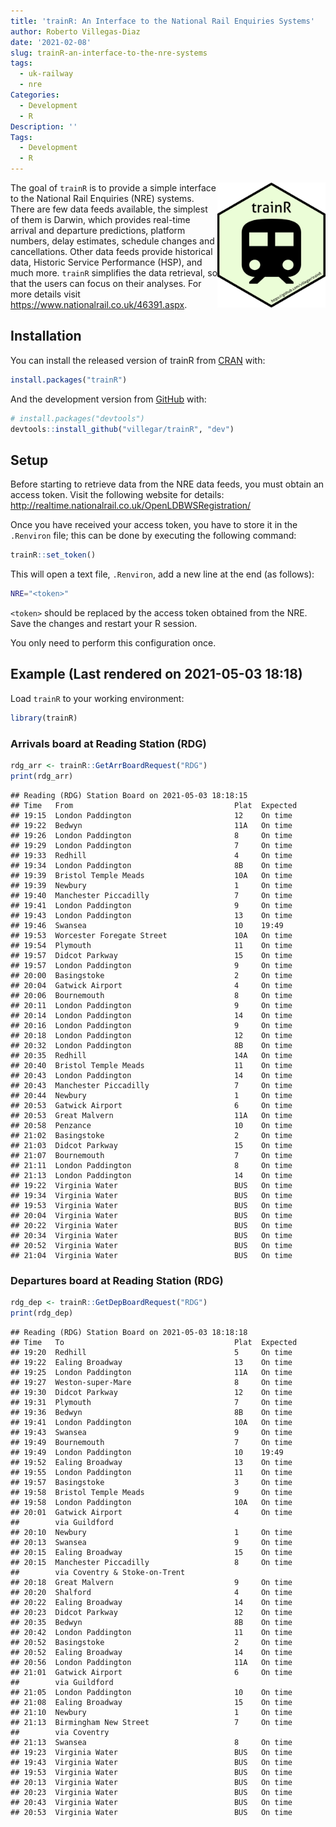 ```yaml
---
title: 'trainR: An Interface to the National Rail Enquiries Systems'
author: Roberto Villegas-Diaz
date: '2021-02-08'
slug: trainR-an-interface-to-the-nre-systems
tags:
  - uk-railway
  - nre
Categories:
  - Development
  - R
Description: ''
Tags:
  - Development
  - R
---
```


<img src="https://raw.githubusercontent.com/villegar/trainR/main/inst/images/logo.png" alt="logo" align="right" height=200px/>

The goal of `trainR` is to provide a simple interface to the 
National Rail Enquiries (NRE) systems. There are few data feeds 
available, the simplest of them is Darwin, which provides real-time 
arrival and departure predictions, platform numbers, delay estimates, 
schedule changes and cancellations. Other data feeds provide historical 
data, Historic Service Performance (HSP), and much more. `trainR` 
simplifies the data retrieval, so that the users can focus on their 
analyses. For more details visit 
https://www.nationalrail.co.uk/46391.aspx.

## Installation

You can install the released version of trainR from [CRAN](https://CRAN.R-project.org) with:

``` r
install.packages("trainR")
```

And the development version from [GitHub](https://github.com/) with:

``` r
# install.packages("devtools")
devtools::install_github("villegar/trainR", "dev")
```

## Setup
Before starting to retrieve data from the NRE data feeds, you must obtain an access token. 
Visit the following website for details: http://realtime.nationalrail.co.uk/OpenLDBWSRegistration/

Once you have received your access token, you have to store it in the `.Renviron` file; this can be 
done by executing the following command:


```r
trainR::set_token()
```

This will open a text file, `.Renviron`, add a new line at the end (as follows):

```bash
NRE="<token>"
```

`<token>` should be replaced by the access token obtained from the NRE. Save the changes and restart 
your R session.

You only need to perform this configuration once.

## Example (Last rendered on 2021-05-03 18:18)

Load `trainR` to your working environment:

```r
library(trainR)
```

### Arrivals board at Reading Station (RDG)


```r
rdg_arr <- trainR::GetArrBoardRequest("RDG")
print(rdg_arr)
```

```
## Reading (RDG) Station Board on 2021-05-03 18:18:15
## Time   From                                    Plat  Expected
## 19:15  London Paddington                       12    On time
## 19:22  Bedwyn                                  11A   On time
## 19:26  London Paddington                       8     On time
## 19:29  London Paddington                       7     On time
## 19:33  Redhill                                 4     On time
## 19:34  London Paddington                       8B    On time
## 19:39  Bristol Temple Meads                    10A   On time
## 19:39  Newbury                                 1     On time
## 19:40  Manchester Piccadilly                   7     On time
## 19:41  London Paddington                       9     On time
## 19:43  London Paddington                       13    On time
## 19:46  Swansea                                 10    19:49
## 19:53  Worcester Foregate Street               10A   On time
## 19:54  Plymouth                                11    On time
## 19:57  Didcot Parkway                          15    On time
## 19:57  London Paddington                       9     On time
## 20:00  Basingstoke                             2     On time
## 20:04  Gatwick Airport                         4     On time
## 20:06  Bournemouth                             8     On time
## 20:11  London Paddington                       9     On time
## 20:14  London Paddington                       14    On time
## 20:16  London Paddington                       9     On time
## 20:18  London Paddington                       12    On time
## 20:32  London Paddington                       8B    On time
## 20:35  Redhill                                 14A   On time
## 20:40  Bristol Temple Meads                    11    On time
## 20:43  London Paddington                       14    On time
## 20:43  Manchester Piccadilly                   7     On time
## 20:44  Newbury                                 1     On time
## 20:53  Gatwick Airport                         6     On time
## 20:53  Great Malvern                           11A   On time
## 20:58  Penzance                                10    On time
## 21:02  Basingstoke                             2     On time
## 21:03  Didcot Parkway                          15    On time
## 21:07  Bournemouth                             7     On time
## 21:11  London Paddington                       8     On time
## 21:13  London Paddington                       14    On time
## 19:22  Virginia Water                          BUS   On time
## 19:34  Virginia Water                          BUS   On time
## 19:53  Virginia Water                          BUS   On time
## 20:04  Virginia Water                          BUS   On time
## 20:22  Virginia Water                          BUS   On time
## 20:34  Virginia Water                          BUS   On time
## 20:52  Virginia Water                          BUS   On time
## 21:04  Virginia Water                          BUS   On time
```

### Departures board at Reading Station (RDG)


```r
rdg_dep <- trainR::GetDepBoardRequest("RDG")
print(rdg_dep)
```

```
## Reading (RDG) Station Board on 2021-05-03 18:18:18
## Time   To                                      Plat  Expected
## 19:20  Redhill                                 5     On time
## 19:22  Ealing Broadway                         13    On time
## 19:25  London Paddington                       11A   On time
## 19:27  Weston-super-Mare                       8     On time
## 19:30  Didcot Parkway                          12    On time
## 19:31  Plymouth                                7     On time
## 19:36  Bedwyn                                  8B    On time
## 19:41  London Paddington                       10A   On time
## 19:43  Swansea                                 9     On time
## 19:49  Bournemouth                             7     On time
## 19:49  London Paddington                       10    19:49
## 19:52  Ealing Broadway                         13    On time
## 19:55  London Paddington                       11    On time
## 19:57  Basingstoke                             3     On time
## 19:58  Bristol Temple Meads                    9     On time
## 19:58  London Paddington                       10A   On time
## 20:01  Gatwick Airport                         4     On time
##        via Guildford                           
## 20:10  Newbury                                 1     On time
## 20:13  Swansea                                 9     On time
## 20:15  Ealing Broadway                         15    On time
## 20:15  Manchester Piccadilly                   8     On time
##        via Coventry & Stoke-on-Trent           
## 20:18  Great Malvern                           9     On time
## 20:20  Shalford                                4     On time
## 20:22  Ealing Broadway                         14    On time
## 20:23  Didcot Parkway                          12    On time
## 20:35  Bedwyn                                  8B    On time
## 20:42  London Paddington                       11    On time
## 20:52  Basingstoke                             2     On time
## 20:52  Ealing Broadway                         14    On time
## 20:56  London Paddington                       11A   On time
## 21:01  Gatwick Airport                         6     On time
##        via Guildford                           
## 21:05  London Paddington                       10    On time
## 21:08  Ealing Broadway                         15    On time
## 21:10  Newbury                                 1     On time
## 21:13  Birmingham New Street                   7     On time
##        via Coventry                            
## 21:13  Swansea                                 8     On time
## 19:23  Virginia Water                          BUS   On time
## 19:43  Virginia Water                          BUS   On time
## 19:53  Virginia Water                          BUS   On time
## 20:13  Virginia Water                          BUS   On time
## 20:23  Virginia Water                          BUS   On time
## 20:43  Virginia Water                          BUS   On time
## 20:53  Virginia Water                          BUS   On time
```
